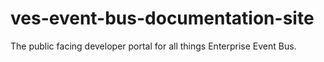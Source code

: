 # ves-event-bus-documentation-site
The public facing developer portal for all things Enterprise Event Bus.
